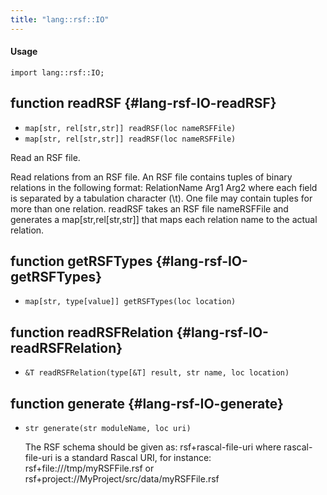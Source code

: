 ```yaml
---
title: "lang::rsf::IO"
---
```


#### Usage

`import lang::rsf::IO;`


## function readRSF {#lang-rsf-IO-readRSF}

* ``map[str, rel[str,str]] readRSF(loc nameRSFFile)``
* ``map[str, rel[str,str]] readRSF(loc nameRSFFile)``

Read an RSF file.

Read relations from an RSF file. An RSF file contains tuples of binary relations
in the following format:
    RelationName Arg1 Arg2
where each field is separated by a tabulation character (\t). One file may contain tuples for more than one relation. readRSF takes an RSF file nameRSFFile and generates a map[str,rel[str,str]] that maps each relation name to the actual relation.

## function getRSFTypes {#lang-rsf-IO-getRSFTypes}

* ``map[str, type[value]] getRSFTypes(loc location)``

## function readRSFRelation {#lang-rsf-IO-readRSFRelation}

* ``&T readRSFRelation(type[&T] result, str name, loc location)``

## function generate {#lang-rsf-IO-generate}

* ``str generate(str moduleName, loc uri)``


  The RSF schema should be given as:
    rsf+rascal-file-uri
  where rascal-file-uri is a standard Rascal URI, for instance:
    rsf+file:///tmp/myRSFFile.rsf
  or
    rsf+project://MyProject/src/data/myRSFFile.rsf

